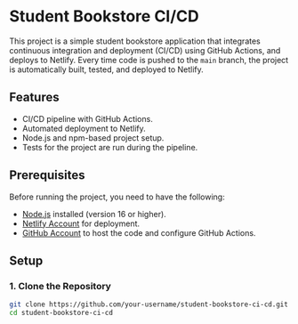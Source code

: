 # Student Bookstore CI/CD

This project is a simple student bookstore application that integrates continuous integration and deployment (CI/CD) using GitHub Actions, and deploys to Netlify. Every time code is pushed to the `main` branch, the project is automatically built, tested, and deployed to Netlify.

## Features

- CI/CD pipeline with GitHub Actions.
- Automated deployment to Netlify.
- Node.js and npm-based project setup.
- Tests for the project are run during the pipeline.

## Prerequisites

Before running the project, you need to have the following:

- [Node.js](https://nodejs.org/) installed (version 16 or higher).
- [Netlify Account](https://www.netlify.com/) for deployment.
- [GitHub Account](https://github.com/) to host the code and configure GitHub Actions.

## Setup

### 1. Clone the Repository

```bash
git clone https://github.com/your-username/student-bookstore-ci-cd.git
cd student-bookstore-ci-cd
